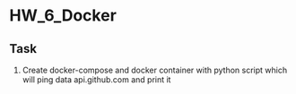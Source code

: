 # HW_6_Docker
## Task
1. Create docker-compose and docker container with python script which will ping data api.github.com and print it